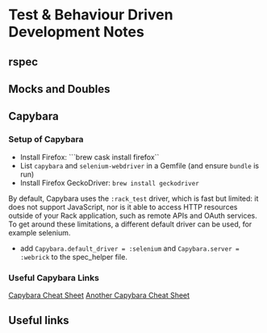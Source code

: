 # Test & Behaviour Driven Development Notes


## rspec


## Mocks and Doubles


## Capybara 


### Setup of Capybara

* Install Firefox: ```brew cask install firefox``
* List ```capybara``` and ```selenium-webdriver``` in a Gemfile (and ensure ```bundle``` is run)
* Install Firefox GeckoDriver: ```brew install geckodriver```

By default, Capybara uses the ```:rack_test``` driver, which is fast but limited: it does not support JavaScript, nor is it able to access HTTP resources outside of your Rack application, such as remote APIs and OAuth services. To get around these limitations, a different default driver can be used, for example selenium.

* add ```Capybara.default_driver = :selenium``` and ```Capybara.server = :webrick``` to the spec_helper file.


### Useful Capybara Links
[Capybara Cheat Sheet](https://devhints.io/capybara)
[Another Capybara Cheat Sheet](https://thoughtbot.com/upcase/test-driven-rails-resources/capybara.pdf)



## Useful links


